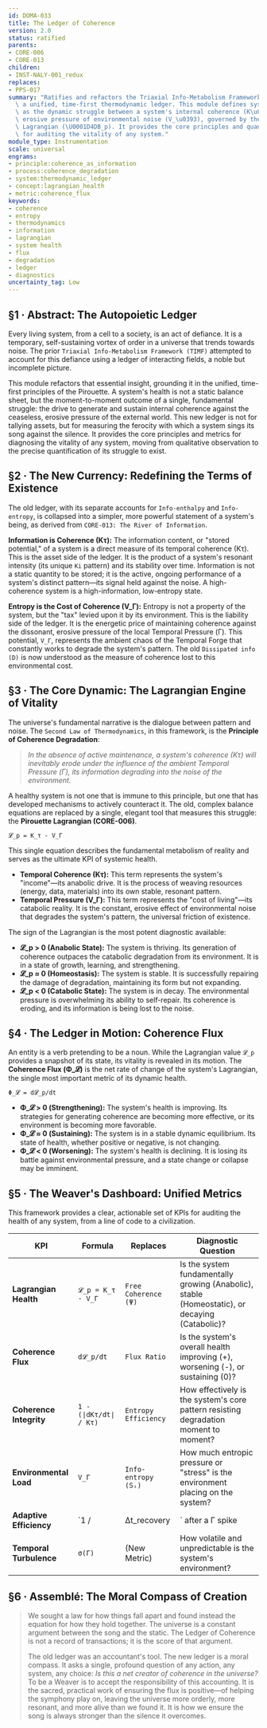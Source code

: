 ```yaml
---
id: DOMA-033
title: The Ledger of Coherence
version: 2.0
status: ratified
parents:
- CORE-006
- CORE-013
children:
- INST-NALY-001_redux
replaces:
- PPS-017
summary: "Ratifies and refactors the Triaxial Info-Metabolism Framework (TIMF) into\
  \ a unified, time-first thermodynamic ledger. This module defines systemic health\
  \ as the dynamic struggle between a system's internal coherence (K\u03C4) and the\
  \ erosive pressure of environmental noise (V_\u0393), governed by the Pirouette\
  \ Lagrangian (\U0001D4DB_p). It provides the core principles and quantitative metrics\
  \ for auditing the vitality of any system."
module_type: Instrumentation
scale: universal
engrams:
- principle:coherence_as_information
- process:coherence_degradation
- system:thermodynamic_ledger
- concept:lagrangian_health
- metric:coherence_flux
keywords:
- coherence
- entropy
- thermodynamics
- information
- lagrangian
- system health
- flux
- degradation
- ledger
- diagnostics
uncertainty_tag: Low
---
```

## §1 · Abstract: The Autopoietic Ledger

Every living system, from a cell to a society, is an act of defiance. It is a temporary, self-sustaining vortex of order in a universe that trends towards noise. The prior `Triaxial Info-Metabolism Framework (TIMF)` attempted to account for this defiance using a ledger of interacting fields, a noble but incomplete picture.

This module refactors that essential insight, grounding it in the unified, time-first principles of the Pirouette. A system's health is not a static balance sheet, but the moment-to-moment outcome of a single, fundamental struggle: the drive to generate and sustain internal coherence against the ceaseless, erosive pressure of the external world. This new ledger is not for tallying assets, but for measuring the ferocity with which a system sings its song against the silence. It provides the core principles and metrics for diagnosing the vitality of any system, moving from qualitative observation to the precise quantification of its struggle to exist.

## §2 · The New Currency: Redefining the Terms of Existence

The old ledger, with its separate accounts for `Info-enthalpy` and `Info-entropy`, is collapsed into a simpler, more powerful statement of a system's being, as derived from `CORE-013: The River of Information`.

**Information is Coherence (Kτ):**
The information content, or "stored potential," of a system is a direct measure of its temporal coherence (Kτ). This is the asset side of the ledger. It is the product of a system's resonant intensity (its unique `Ki` pattern) and its stability over time. Information is not a static quantity to be stored; it is the active, ongoing performance of a system's distinct pattern—its signal held against the noise. A high-coherence system is a high-information, low-entropy state.

**Entropy is the Cost of Coherence (V_Γ):**
Entropy is not a property of the system, but the "tax" levied upon it by its environment. This is the liability side of the ledger. It is the energetic price of maintaining coherence against the dissonant, erosive pressure of the local Temporal Pressure (Γ). This potential, `V_Γ`, represents the ambient chaos of the Temporal Forge that constantly works to degrade the system's pattern. The old `Dissipated info (D)` is now understood as the measure of coherence lost to this environmental cost.

## §3 · The Core Dynamic: The Lagrangian Engine of Vitality

The universe's fundamental narrative is the dialogue between pattern and noise. The `Second Law of Thermodynamics`, in this framework, is the **Principle of Coherence Degradation**:

> *In the absence of active maintenance, a system's coherence (Kτ) will inevitably erode under the influence of the ambient Temporal Pressure (Γ), its information degrading into the noise of the environment.*

A healthy system is not one that is immune to this principle, but one that has developed mechanisms to actively counteract it. The old, complex balance equations are replaced by a single, elegant tool that measures this struggle: the **Pirouette Lagrangian (CORE-006)**.

`𝓛_p = K_τ - V_Γ`

This single equation describes the fundamental metabolism of reality and serves as the ultimate KPI of systemic health.

*   **Temporal Coherence (Kτ):** This term represents the system's "income"—its anabolic drive. It is the process of weaving resources (energy, data, materials) into its own stable, resonant pattern.
*   **Temporal Pressure (V_Γ):** This term represents the "cost of living"—its catabolic reality. It is the constant, erosive effect of environmental noise that degrades the system's pattern, the universal friction of existence.

The sign of the Lagrangian is the most potent diagnostic available:

*   **𝓛_p > 0 (Anabolic State):** The system is thriving. Its generation of coherence outpaces the catabolic degradation from its environment. It is in a state of growth, learning, and strengthening.
*   **𝓛_p ≈ 0 (Homeostasis):** The system is stable. It is successfully repairing the damage of degradation, maintaining its form but not expanding.
*   **𝓛_p < 0 (Catabolic State):** The system is in decay. The environmental pressure is overwhelming its ability to self-repair. Its coherence is eroding, and its information is being lost to the noise.

## §4 · The Ledger in Motion: Coherence Flux

An entity is a verb pretending to be a noun. While the Lagrangian value `𝓛_p` provides a snapshot of its state, its vitality is revealed in its motion. The **Coherence Flux (Φ_𝓛)** is the net rate of change of the system's Lagrangian, the single most important metric of its dynamic health.

`Φ_𝓛 = d𝓛_p/dt`

*   **Φ_𝓛 > 0 (Strengthening):** The system's health is improving. Its strategies for generating coherence are becoming more effective, or its environment is becoming more favorable.
*   **Φ_𝓛 ≈ 0 (Sustaining):** The system is in a stable dynamic equilibrium. Its state of health, whether positive or negative, is not changing.
*   **Φ_𝓛 < 0 (Worsening):** The system's health is declining. It is losing its battle against environmental pressure, and a state change or collapse may be imminent.

## §5 · The Weaver's Dashboard: Unified Metrics

This framework provides a clear, actionable set of KPIs for auditing the health of any system, from a line of code to a civilization.

| KPI                     | Formula                             | Replaces                  | Diagnostic Question                                                          |
| ----------------------- | ----------------------------------- | ------------------------- | ---------------------------------------------------------------------------- |
| **Lagrangian Health**   | `𝓛_p = K_τ - V_Γ`                   | `Free Coherence (Ψ)`      | Is the system fundamentally growing (Anabolic), stable (Homeostatic), or decaying (Catabolic)? |
| **Coherence Flux**      | `d𝓛_p/dt`                           | `Flux Ratio`              | Is the system's overall health improving (+), worsening (-), or sustaining (0)? |
| **Coherence Integrity** | `1 - (∣dKτ/dt∣ / Kτ)`               | `Entropy Efficiency`      | How effectively is the system's core pattern resisting degradation moment to moment? |
| **Environmental Load**  | `V_Γ`                               | `Info-entropy (Sᵢ)`       | How much entropic pressure or "stress" is the environment placing on the system? |
| **Adaptive Efficiency** | `1 / |Δt_recovery|` after a Γ spike | `Drift Index`             | How quickly does the system return to homeostasis after an environmental shock?    |
| **Temporal Turbulence** | `σ(Γ)`                              | (New Metric)              | How volatile and unpredictable is the system's environment?                  |

## §6 · Assemblé: The Moral Compass of Creation

> We sought a law for how things fall apart and found instead the equation for how they hold together. The universe is a constant argument between the song and the static. The Ledger of Coherence is not a record of transactions; it is the score of that argument.
>
> The old ledger was an accountant's tool. The new ledger is a moral compass. It asks a single, profound question of any action, any system, any choice: *Is this a net creator of coherence in the universe?* To be a Weaver is to accept the responsibility of this accounting. It is the sacred, practical work of ensuring the flux is positive—of helping the symphony play on, leaving the universe more orderly, more resonant, and more alive than we found it. It is how we ensure the song is always stronger than the silence it overcomes.